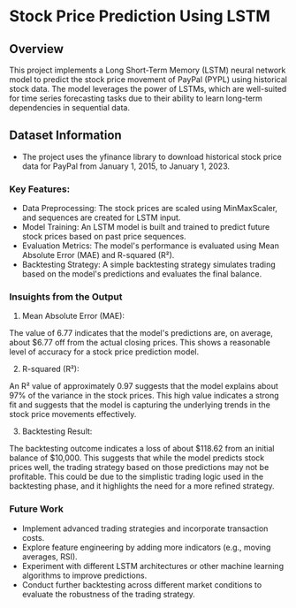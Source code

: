 # Stock Price Prediction Using LSTM

## Overview

This project implements a Long Short-Term Memory (LSTM) neural network model to predict the stock price movement of PayPal (PYPL) using historical stock data. The model leverages the power of LSTMs, which are well-suited for time series forecasting tasks due to their ability to learn long-term dependencies in sequential data.

## Dataset Information
- The project uses the yfinance library to download historical stock price data for PayPal from January 1, 2015, to January 1, 2023.
  
### Key Features:
- Data Preprocessing: The stock prices are scaled using MinMaxScaler, and sequences are created for LSTM input.
- Model Training: An LSTM model is built and trained to predict future stock prices based on past price sequences.
- Evaluation Metrics: The model's performance is evaluated using Mean Absolute Error (MAE) and R-squared (R²).
- Backtesting Strategy: A simple backtesting strategy simulates trading based on the model's predictions and evaluates the final balance.

### Insuights from the Output

1. Mean Absolute Error (MAE):

The value of 6.77 indicates that the model's predictions are, on average, about $6.77 off from the actual closing prices. This shows a reasonable level of accuracy for a stock price prediction model.

2. R-squared (R²):

An R² value of approximately 0.97 suggests that the model explains about 97% of the variance in the stock prices. This high value indicates a strong fit and suggests that the model is capturing the underlying trends in the stock price movements effectively.

3. Backtesting Result:

The backtesting outcome indicates a loss of about $118.62 from an initial balance of $10,000. This suggests that while the model predicts stock prices well, the trading strategy based on those predictions may not be profitable. This could be due to the simplistic trading logic used in the backtesting phase, and it highlights the need for a more refined strategy.

### Future Work

- Implement advanced trading strategies and incorporate transaction costs.
- Explore feature engineering by adding more indicators (e.g., moving averages, RSI).
- Experiment with different LSTM architectures or other machine learning algorithms to improve predictions.
- Conduct further backtesting across different market conditions to evaluate the robustness of the trading strategy.
